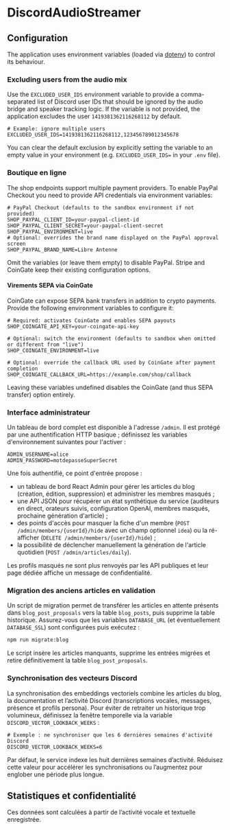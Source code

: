 # DiscordAudioStreamer

## Configuration

The application uses environment variables (loaded via [dotenv](https://github.com/motdotla/dotenv)) to control its behaviour.

### Excluding users from the audio mix

Use the `EXCLUDED_USER_IDS` environment variable to provide a comma-separated list of Discord user IDs that should be ignored by the audio bridge and speaker tracking logic. If the variable is not provided, the application excludes the user `1419381362116268112` by default.

```env
# Example: ignore multiple users
EXCLUDED_USER_IDS=1419381362116268112,123456789012345678
```

You can clear the default exclusion by explicitly setting the variable to an empty value in your environment (e.g. `EXCLUDED_USER_IDS=` in your `.env` file).

### Boutique en ligne

The shop endpoints support multiple payment providers. To enable PayPal Checkout you need to provide API credentials via environment variables:

```env
# PayPal Checkout (defaults to the sandbox environment if not provided)
SHOP_PAYPAL_CLIENT_ID=your-paypal-client-id
SHOP_PAYPAL_CLIENT_SECRET=your-paypal-client-secret
SHOP_PAYPAL_ENVIRONMENT=live
# Optional: overrides the brand name displayed on the PayPal approval screen
SHOP_PAYPAL_BRAND_NAME=Libre Antenne
```

Omit the variables (or leave them empty) to disable PayPal. Stripe and CoinGate keep their existing configuration options.

#### Virements SEPA via CoinGate

CoinGate can expose SEPA bank transfers in addition to crypto payments. Provide the following environment variables to configure it:

```env
# Required: activates CoinGate and enables SEPA payouts
SHOP_COINGATE_API_KEY=your-coingate-api-key

# Optional: switch the environment (defaults to sandbox when omitted or different from "live")
SHOP_COINGATE_ENVIRONMENT=live

# Optional: override the callback URL used by CoinGate after payment completion
SHOP_COINGATE_CALLBACK_URL=https://example.com/shop/callback
```

Leaving these variables undefined disables the CoinGate (and thus SEPA transfer) option entirely.

### Interface administrateur

Un tableau de bord complet est disponible à l'adresse `/admin`. Il est protégé par une authentification HTTP basique ; définissez les variables d'environnement suivantes pour l'activer :

```env
ADMIN_USERNAME=alice
ADMIN_PASSWORD=motdepasseSuperSecret
```

Une fois authentifié, ce point d'entrée propose :

- un tableau de bord React Admin pour gérer les articles du blog (création, édition, suppression) et administrer les membres masqués ;
- une API JSON pour récupérer un état synthétique du service (auditeurs en direct, orateurs suivis, configuration OpenAI, membres masqués, prochaine génération d'article) ;
- des points d'accès pour masquer la fiche d'un membre (`POST /admin/members/{userId}/hide` avec un champ optionnel `idea`) ou la ré-afficher (`DELETE /admin/members/{userId}/hide`) ;
- la possibilité de déclencher manuellement la génération de l'article quotidien (`POST /admin/articles/daily`).

Les profils masqués ne sont plus renvoyés par les API publiques et leur page dédiée affiche un message de confidentialité.

### Migration des anciens articles en validation

Un script de migration permet de transférer les articles en attente présents dans `blog_post_proposals` vers la table `blog_posts`, puis supprime la table historique. Assurez-vous que les variables `DATABASE_URL` (et éventuellement `DATABASE_SSL`) sont configurées puis exécutez :

```bash
npm run migrate:blog
```

Le script insère les articles manquants, supprime les entrées migrées et retire définitivement la table `blog_post_proposals`.

### Synchronisation des vecteurs Discord

La synchronisation des embeddings vectoriels combine les articles du blog, la documentation et l’activité Discord (transcriptions vocales, messages, présence et profils persona). Pour éviter de retraiter un historique trop volumineux, définissez la fenêtre temporelle via la variable `DISCORD_VECTOR_LOOKBACK_WEEKS` :

```env
# Exemple : ne synchroniser que les 6 dernières semaines d'activité Discord
DISCORD_VECTOR_LOOKBACK_WEEKS=6
```

Par défaut, le service indexe les huit dernières semaines d’activité. Réduisez cette valeur pour accélérer les synchronisations ou l’augmentez pour englober une période plus longue.

## Statistiques et confidentialité

Ces données sont calculées à partir de l’activité vocale et textuelle enregistrée.
